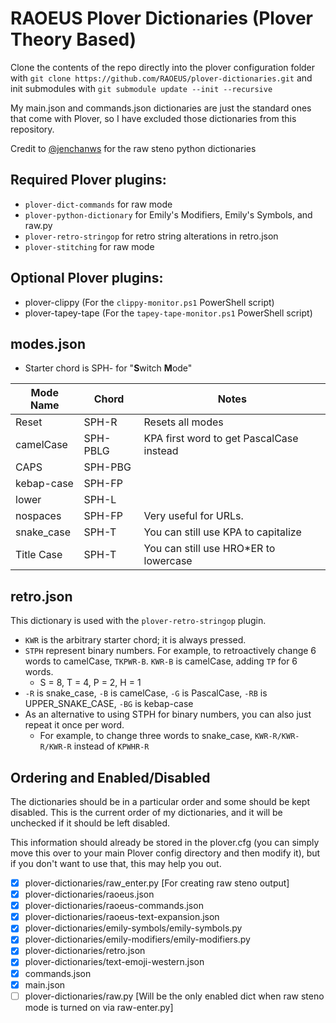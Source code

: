 # RAOEUS Plover Dictionaries (Plover Theory Based)

Clone the contents of the repo directly into the plover configuration folder with `git clone https://github.com/RAOEUS/plover-dictionaries.git` and init submodules with `git submodule update --init --recursive`

My main.json and commands.json dictionaries are just the standard ones that come with Plover, so I have excluded those dictionaries from this repository.

Credit to [@jenchanws](https://gist.github.com/jenchanws/5c8dedb826c775fc2a1521c9b9104ea9) for the raw steno python dictionaries

## Required Plover plugins:

- `plover-dict-commands` for raw mode
- `plover-python-dictionary` for Emily's Modifiers, Emily's Symbols, and raw.py
- `plover-retro-stringop` for retro string alterations in retro.json
- `plover-stitching` for raw mode

## Optional Plover plugins:

- plover-clippy (For the `clippy-monitor.ps1` PowerShell script)
- plover-tapey-tape (For the `tapey-tape-monitor.ps1` PowerShell script)

## modes.json
- Starter chord is SPH- for "**S**witch **M**ode"


| Mode Name   | Chord        | Notes                                                 |
|-------------|--------------|-------------------------------------------------------|
| Reset       | SPH-R        | Resets all modes                                      |
| camelCase   | SPH-PBLG     | KPA first word to get PascalCase instead              |
| CAPS        | SPH-PBG      |                                                       |
| kebap-case  | SPH-FP       |                                                       |
| lower       | SPH-L        |                                                       |
| nospaces    | SPH-FP       | Very useful for URLs.                                 |
| snake_case  | SPH-T        | You can still use KPA to capitalize                   |
| Title Case  | SPH-T        | You can still use HRO*ER to lowercase                 |


## retro.json
This dictionary is used with the `plover-retro-stringop` plugin.
- `KWR` is the arbitrary starter chord; it is always pressed.
- `STPH` represent binary numbers. For example, to retroactively change 6 words to camelCase, `TKPWR-B`. `KWR-B` is camelCase, adding `TP` for 6 words.
  - S = 8, T = 4, P = 2, H = 1
- `-R` is snake_case, `-B` is camelCase, `-G` is PascalCase, `-RB` is UPPER_SNAKE_CASE, `-BG` is kebap-case
- As an alternative to using STPH for binary numbers, you can also just repeat it once per word.
  - For example, to change three words to snake_case, `KWR-R/KWR-R/KWR-R` instead of `KPWHR-R`

## Ordering and Enabled/Disabled

The dictionaries should be in a particular order and some should be kept disabled. This is the current order of my dictionaries, and it will be unchecked if it should be left disabled.

This information should already be stored in the plover.cfg (you can simply move this over to your main Plover config directory and then modify it), but if you don't want to use that, this may help you out.

- [x] plover-dictionaries/raw_enter.py [For creating raw steno output]
- [x] plover-dictionaries/raoeus.json
- [x] plover-dictionaries/raoeus-commands.json
- [x] plover-dictionaries/raoeus-text-expansion.json
- [x] plover-dictionaries/emily-symbols/emily-symbols.py
- [x] plover-dictionaries/emily-modifiers/emily-modifiers.py
- [x] plover-dictionaries/retro.json
- [x] plover-dictionaries/text-emoji-western.json
- [x] commands.json
- [x] main.json
- [ ] plover-dictionaries/raw.py [Will be the only enabled dict when raw steno mode is turned on via raw-enter.py]
